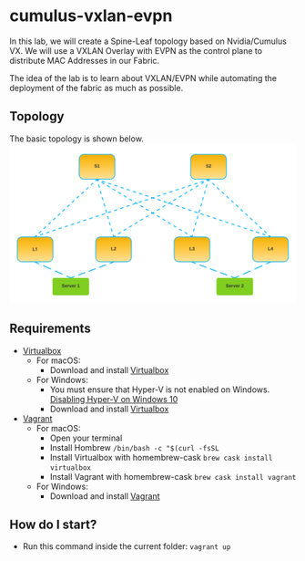 # cumulus-vxlan-evpn

In this lab, we will create a Spine-Leaf topology based on Nvidia/Cumulus VX. We will use a VXLAN Overlay with EVPN as the control plane to distribute MAC Addresses in our Fabric.

The idea of the lab is to learn about VXLAN/EVPN while automating the deployment of the fabric as much as possible.

## Topology

The basic topology is shown below.
![print table](../resources/net_lab1_logical.png)

## Requirements

- [Virtualbox](https://www.virtualbox.org/wiki/Downloads)
  - For macOS:
    - Download and install [Virtualbox](https://www.virtualbox.org/wiki/Downloads)
  - For Windows:
    - You must ensure that Hyper-V is not enabled on Windows. [Disabling Hyper-V on Windows 10](https://docs.microsoft.com/en-us/troubleshoot/windows-client/application-management/virtualization-apps-not-work-with-hyper-v#resolution)
    - Download and install [Virtualbox](https://www.virtualbox.org/wiki/Downloads)
- [Vagrant](https://www.vagrantup.com/docs/installation)
  - For macOS:
    - Open your terminal
    - Install Hombrew `/bin/bash -c "$(curl -fsSL`
    - Install Virtualbox with homembrew-cask `brew cask install virtualbox`
    - Install Vagrant with homembrew-cask `brew cask install vagrant`
  - For Windows:
    - Download and install [Vagrant](https://www.vagrantup.com/docs/installation)

## How do I start?

- Run this command inside the current folder: `vagrant up`
